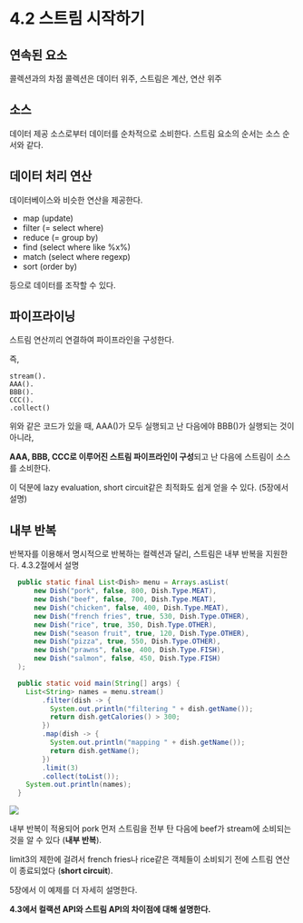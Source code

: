 # 4.2 스트림 시작하기

## 연속된 요소

콜렉션과의 차점
콜렉션은 데이터 위주, 스트림은 계산, 연산 위주

## 소스

데이터 제공 소스로부터 데이터를 순차적으로 소비한다. 스트림 요소의 순서는 소스 순서와 같다.

## 데이터 처리 연산

데이터베이스와 비슷한 연산을 제공한다.

- map (update)
- filter (= select where)
- reduce (= group by)
- find (select where like %x%)
- match (select where regexp)
- sort (order by)

등으로 데이터를 조작할 수 있다.


## 파이프라이닝

스트림 연산끼리 연결하여 파이프라인을 구성한다.

즉, 
```
stream().
AAA().
BBB().
CCC().
.collect()
```

위와 같은 코드가 있을 때, AAA()가 모두 실행되고 난 다음에야 BBB()가 실행되는 것이 아니라,

**AAA, BBB, CCC로 이루어진 스트림 파이프라인이 구성**되고 난 다음에 스트림이 소스를 소비한다.

이 덕분에 lazy evaluation, short circuit같은 최적화도 쉽게 얻을 수 있다. (5장에서 설명)

## 내부 반복

반복자를 이용해서 명시적으로 반복하는 컬렉션과 달리, 스트림은 내부 반복을 지원한다. 4.3.2절에서 설명

```java
  public static final List<Dish> menu = Arrays.asList(
      new Dish("pork", false, 800, Dish.Type.MEAT),
      new Dish("beef", false, 700, Dish.Type.MEAT),
      new Dish("chicken", false, 400, Dish.Type.MEAT),
      new Dish("french fries", true, 530, Dish.Type.OTHER),
      new Dish("rice", true, 350, Dish.Type.OTHER),
      new Dish("season fruit", true, 120, Dish.Type.OTHER),
      new Dish("pizza", true, 550, Dish.Type.OTHER),
      new Dish("prawns", false, 400, Dish.Type.FISH),
      new Dish("salmon", false, 450, Dish.Type.FISH)
  );
```

```java
  public static void main(String[] args) {
    List<String> names = menu.stream()
        .filter(dish -> {
          System.out.println("filtering " + dish.getName());
          return dish.getCalories() > 300;
        })
        .map(dish -> {
          System.out.println("mapping " + dish.getName());
          return dish.getName();
        })
        .limit(3)
        .collect(toList());
    System.out.println(names);
  }
```

![](Pasted%20image%2020230423163643.png)

내부 반복이 적용되어 pork 먼저 스트림을 전부 탄 다음에 beef가 stream에 소비되는 것을 알 수 있다 (**내부 반복**).

limit3의 제한에 걸려서 french fries나 rice같은 객체들이 소비되기 전에 스트림 연산이 종료되었다 (**short circuit**).

5장에서 이 예제를 더 자세히 설명한다.

**4.3에서 컬랙션 API와 스트림 API의 차이점에 대해 설명한다.**